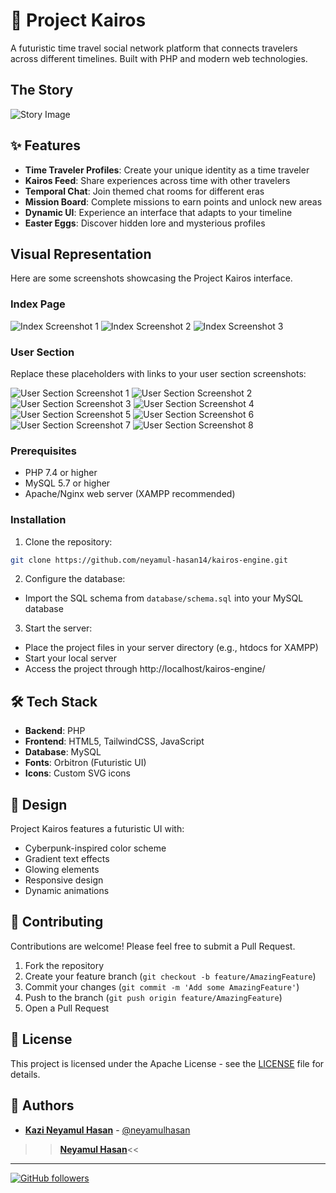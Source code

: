 # 🔮 Project Kairos

A futuristic time travel social network platform that connects travelers across different timelines. Built with PHP and modern web technologies.

## The Story

![Story Image](https://github.com/neyamulhasan/kairos-engine/blob/main/Project%20Sample_SS/Index%20page/story.png)

## ✨ Features

- **Time Traveler Profiles**: Create your unique identity as a time traveler
- **Kairos Feed**: Share experiences across time with other travelers
- **Temporal Chat**: Join themed chat rooms for different eras
- **Mission Board**: Complete missions to earn points and unlock new areas
- **Dynamic UI**: Experience an interface that adapts to your timeline
- **Easter Eggs**: Discover hidden lore and mysterious profiles

## Visual Representation

Here are some screenshots showcasing the Project Kairos interface.

### Index Page

![Index Screenshot 1](https://github.com/neyamulhasan/kairos-engine/blob/main/Project%20Sample_SS/Index%20page/Kairos%201.png)
![Index Screenshot 2](https://github.com/neyamulhasan/kairos-engine/blob/main/Project%20Sample_SS/Index%20page/Kairos%202.png)
![Index Screenshot 3](https://github.com/neyamulhasan/kairos-engine/blob/main/Project%20Sample_SS/Index%20page/Kairos%203.png)

### User Section

Replace these placeholders with links to your user section screenshots:

![User Section Screenshot 1](https://github.com/neyamulhasan/kairos-engine/blob/main/Project%20Sample_SS/User%20Page/kairos%204.png)
![User Section Screenshot 2](https://github.com/neyamulhasan/kairos-engine/blob/main/Project%20Sample_SS/User%20Page/Kairos%205.png)
![User Section Screenshot 3](https://github.com/neyamulhasan/kairos-engine/blob/main/Project%20Sample_SS/User%20Page/kairos%206.png)
![User Section Screenshot 4](https://github.com/neyamulhasan/kairos-engine/blob/main/Project%20Sample_SS/User%20Page/kairos%207.png)
![User Section Screenshot 5](https://github.com/neyamulhasan/kairos-engine/blob/main/Project%20Sample_SS/User%20Page/kairos%208.png)
![User Section Screenshot 6](https://github.com/neyamulhasan/kairos-engine/blob/main/Project%20Sample_SS/User%20Page/kairos%209.png)
![User Section Screenshot 7](https://github.com/neyamulhasan/kairos-engine/blob/main/Project%20Sample_SS/User%20Page/kairos%2010.png)
![User Section Screenshot 8](https://github.com/neyamulhasan/kairos-engine/blob/main/Project%20Sample_SS/User%20Page/kairos%2011.png) 



### Prerequisites

- PHP 7.4 or higher
- MySQL 5.7 or higher
- Apache/Nginx web server (XAMPP recommended)

### Installation

1. Clone the repository:
```bash
git clone https://github.com/neyamul-hasan14/kairos-engine.git
```

2. Configure the database:
- Import the SQL schema from `database/schema.sql` into your MySQL database

3. Start the server:
- Place the project files in your server directory (e.g., htdocs for XAMPP)
- Start your local server
- Access the project through http://localhost/kairos-engine/

## 🛠️ Tech Stack

- **Backend**: PHP
- **Frontend**: HTML5, TailwindCSS, JavaScript
- **Database**: MySQL
- **Fonts**: Orbitron (Futuristic UI)
- **Icons**: Custom SVG icons

## 🎨 Design

Project Kairos features a futuristic UI with:
- Cyberpunk-inspired color scheme
- Gradient text effects
- Glowing elements
- Responsive design
- Dynamic animations

## 🤝 Contributing

Contributions are welcome! Please feel free to submit a Pull Request.

1. Fork the repository
2. Create your feature branch (`git checkout -b feature/AmazingFeature`)
3. Commit your changes (`git commit -m 'Add some AmazingFeature'`)
4. Push to the branch (`git push origin feature/AmazingFeature`)
5. Open a Pull Request

## 📝 License

This project is licensed under the Apache License - see the [LICENSE](LICENSE) file for details.

## 👥 Authors

- **[Kazi Neyamul Hasan](https://neyamulhasan.github.io/neyamulhasan-site/)** - [@neyamulhasan](https://github.com/neyamulhasan)
>>**[Neyamul Hasan](https://www.youtube.com/@iamneyamulhasan)**<<

---


[![GitHub followers](https://img.shields.io/github/followers/neyamulhasan?label=Follow&style=social)](https://github.com/neyamulhasan)
